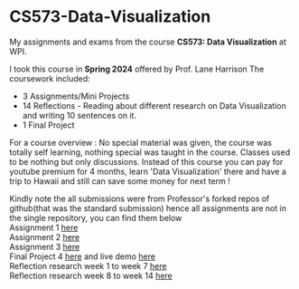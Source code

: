 # CS573-Data-Visualization
My assignments and exams from the course **CS573: Data Visualization** at WPI.

I took this course in **Spring 2024** offered by Prof. Lane Harrison
The coursework included:
- 3 Assignments/Mini Projects  
- 14 Reflections - Reading about different research on Data Visualization and writing 10 sentences on it.  
- 1 Final Project

For a course overview : No special material was given, the course was totally self learning, nothing special was taught in the course. Classes used to be nothing but only discussions. Instead of this course you can pay for youtube premium for 4 months, learn 'Data Visualization' there and have a trip to Hawaii and still can save some money for next term !

Kindly note the all submissions were from Professor's forked repos of github(that was the standard submission) hence all assignments are not in the single repository, you can find them below  
Assignment 1 [here](https://github.com/devtechster/a1-ghd3)  
Assignment 2 [here](https://github.com/devtechster/a2-DataVis-7Ways)  
Assignment 3 [here](https://github.com/devtechster/a3-Experiment)  
Final Project 4 [here](https://github.com/devtechster/grad-final/tree/master?tab=readme-ov-file) and live demo [here](https://devtechster.github.io/grad-final/)  
Reflection research week 1 to week 7 [here](https://github.com/devtechster/reflections)  
Reflection research week 8 to week 14 [here](https://github.com/devtechster/reflections-research)
